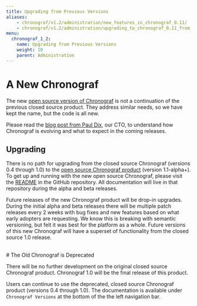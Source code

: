 ```yaml
---
title: Upgrading from Previous Versions
aliases:
    - chronograf/v1.2/administration/new_features_in_chronograf_0.11/
    - chronograf/v1.2/administration/upgrading_to_chronograf_0.11_from_previous_versions/
menu:
  chronograf_1_2:
    name: Upgrading from Previous Versions
    weight: 10
    parent: Administration
---
```


# A New Chronograf

The new [open source version of Chronograf](https://github.com/influxdata/chronograf) is not a continuation of the previous closed source product.
They address similar needs, so we have kept the name, but the code is all new.

Please read the [blog post from Paul Dix](https://www.influxdata.com/announcing-the-new-chronograf-a-ui-for-the-tick-stack-and-a-complete-open-source-monitoring-solution), our CTO, to understand how Chronograf is evolving and what to expect in the coming releases.

## Upgrading

There is no path for upgrading from the closed source Chronograf (versions 0.4 through 1.0)
to the [open source Chronograf product](https://github.com/influxdata/chronograf/blob/master/README.md) (version 1.1-alpha+).
To get up and running with the new open source Chronograf, please visit the [README](https://github.com/influxdata/chronograf/blob/master/README.md) in the GitHub repository.
All documentation will live in that repository during the alpha and beta releases.

Future releases of the new Chronograf product will be drop-in upgrades. During the initial alpha and beta releases there will be multiple patch releases every 2 weeks with bug fixes and new features based on what early adopters are requesting. We know this is breaking with semantic versioning, but felt it was best for the platform as a whole. Future versions of this new Chronograf will have a superset of functionality from the closed source 1.0 release.

<br>
# The Old Chronograf is Deprecated

There will be no further development on the original closed source Chronograf product. Chronograf 1.0 will be the final release of this product.

Users can continue to use the deprecated, closed source Chronograf product (versions 0.4 through 1.0).
The documentation is available under `Chronograf Versions` at the bottom of the the left navigation bar.
